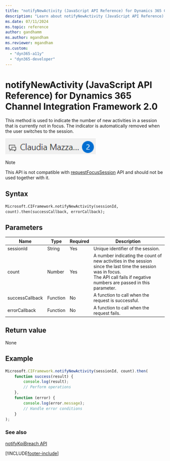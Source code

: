 ```yaml
---
title: "notifyNewActivity (JavaScript API Reference) for Dynamics 365 Channel Integration Framework 2.0 | MicrosoftDocs"
description: "Learn about notifyNewActivity (JavaScript API Reference) for Dynamics 365 Channel Integration Framework 2.0."
ms.date: 07/11/2024
ms.topic: reference
author: gandhamm
ms.author: mgandham
ms.reviewer: mgandham
ms.custom: 
  - "dyn365-a11y"
  - "dyn365-developer"
---
```


# notifyNewActivity (JavaScript API Reference) for Dynamics 365 Channel Integration Framework 2.0

This method is used to indicate the number of new activities in a session that is currently not in focus. The indicator is automatically removed when the user switches to the session. 

![Unread Message.](../../../../media/unreadmessage.png "Unread Message")
<br>

> [!NOTE]
> This API is not compatible with [requestFocusSession](requestfocussession.md) API and should not be used together with it.

## Syntax

`Microsoft.CIFramework.notifyNewActivity(sessionId, count).then(successCallback, errorCallback);`

## Parameters

| **Name**        | **Type** | **Required** | **Description**                                                                                                  |
|-----------------|----------|--------------|------------------------------------------------------------------------------------------------------------------|
| sessionId           | String   | Yes    | Unique identifier of the session.                            |
| count | Number | Yes     | A number indicating the count of new activities in the session since the last time the session was in focus.<br />The API call fails if negative numbers are passed in this parameter. |
| successCallback| Function | No | A function to call when the request is successful. |
| errorCallback | Function | No | A function to call when the request fails. |

## Return value

None

## Example

```javascript
Microsoft.CIFramework.notifyNewActivity(sessionId, count).then(
	function success(result) {
		console.log(result);
		// Perform operations
	},
	function (error) {
		console.log(error.message);
		// Handle error conditions
	}
);
```

### See also

[notifyKpiBreach API](notifyKPIBreach.md)


[!INCLUDE[footer-include](../../../../../includes/footer-banner.md)]
